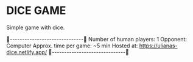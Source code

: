 # DICE GAME
 
 Simple game with dice.
 
🎲------------------------------🎲
 Number of human players: 1
 Opponent: Computer
 Approx. time per game: ~5 min
 Hosted at: https://ulianas-dice.netlify.app/
🎲------------------------------🎲



 
